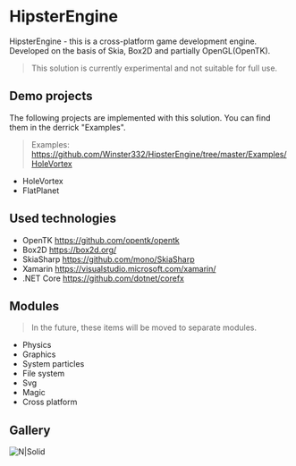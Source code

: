 # HipsterEngine
HipsterEngine - this is a cross-platform game development engine. Developed on the basis of Skia, Box2D and partially OpenGL(OpenTK). 
> This solution is currently experimental and not suitable for full use.

## Demo projects
The following projects are implemented with this solution. You can find them in the derrick "Examples".
> Examples: https://github.com/Winster332/HipsterEngine/tree/master/Examples/HoleVortex
  - HoleVortex
  - FlatPlanet

## Used technologies
  - OpenTK https://github.com/opentk/opentk
  - Box2D https://box2d.org/
  - SkiaSharp https://github.com/mono/SkiaSharp
  - Xamarin https://visualstudio.microsoft.com/xamarin/
  - .NET Core https://github.com/dotnet/corefx

## Modules
> In the future, these items will be moved to separate modules.
  - Physics
  - Graphics
  - System particles
  - File system
  - Svg
  - Magic
  - Cross platform

## Gallery

![N|Solid](https://pp.userapi.com/c824601/v824601886/12052c/ggEI1sBmGc8.jpg)
